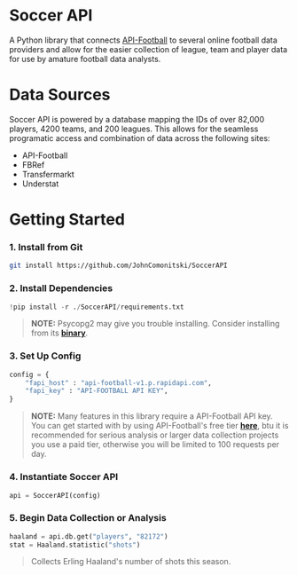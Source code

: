 
# Soccer API

A Python library that connects [API-Football](https://www.api-football.com/) to several online football data providers and allow for the easier collection of league, team and player data for use by amature football data analysts.

# Data Sources

Soccer API is powered by a database mapping the IDs of over 82,000 players, 4200 teams, and 200 leagues. This allows for the seamless programatic access and combination of data across the following sites: 
 - API-Football
 - FBRef
 - Transfermarkt
 - Understat

# Getting Started

### 1. Install from Git

```bash
git install https://github.com/JohnComonitski/SoccerAPI
```

### 2. Install Dependencies

```py
!pip install -r ./SoccerAPI/requirements.txt
```

> **NOTE:** Psycopg2 may give you trouble installing. Consider installing from its **[binary](https://pypi.org/project/psycopg2-binary/)**.

### 3. Set Up Config

```py
config = {
    "fapi_host" : "api-football-v1.p.rapidapi.com",
    "fapi_key" : "API-FOOTBALL API KEY",
}
```

> **NOTE:** Many features in this library require a API-Football API key. You can get started with by using API-Football's free tier **[here](https://www.api-football.com/pricing)**, btu it is recommended for serious analysis or larger data collection projects you use a paid tier, otherwise you will be limited to 100 requests per day.

### 4. Instantiate Soccer API

```py
api = SoccerAPI(config)
```

### 5. Begin Data Collection or Analysis

```py
haaland = api.db.get("players", "82172")
stat = Haaland.statistic("shots")
```
> Collects Erling Haaland's number of shots this season.